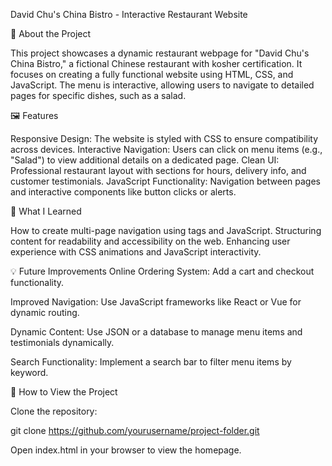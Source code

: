 David Chu's China Bistro - Interactive Restaurant Website

📝 About the Project

This project showcases a dynamic restaurant webpage for "David Chu's China Bistro," a fictional Chinese restaurant with kosher certification. It focuses on creating a fully functional website using HTML, CSS, and JavaScript. The menu is interactive, allowing users to navigate to detailed pages for specific dishes, such as a salad.

🖼️ Features

Responsive Design: The website is styled with CSS to ensure compatibility across devices.
Interactive Navigation: Users can click on menu items (e.g., "Salad") to view additional details on a dedicated page.
Clean UI: Professional restaurant layout with sections for hours, delivery info, and customer testimonials.
JavaScript Functionality: Navigation between pages and interactive components like button clicks or alerts.


📖 What I Learned

How to create multi-page navigation using <a> tags and JavaScript.
Structuring content for readability and accessibility on the web.
Enhancing user experience with CSS animations and JavaScript interactivity.

💡 Future Improvements
Online Ordering System: Add a cart and checkout functionality.

Improved Navigation: Use JavaScript frameworks like React or Vue for dynamic routing.

Dynamic Content: Use JSON or a database to manage menu items and testimonials dynamically.

Search Functionality: Implement a search bar to filter menu items by keyword.

🎯 How to View the Project

Clone the repository:

git clone https://github.com/yourusername/project-folder.git

Open index.html in your browser to view the homepage.
